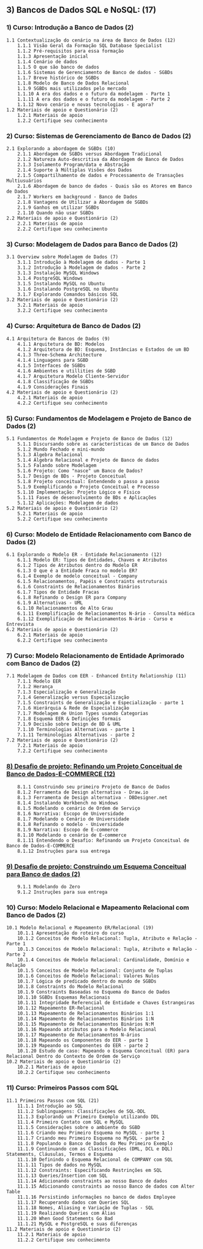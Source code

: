 ## 3) Bancos de Dados SQL e NoSQL: (17)

### 1) Curso: Introdução a Banco de Dados (2)
    1.1 Contextualização do cenário na área de Banco de Dados (12)
        1.1.1 Visão Geral da Formação SQL Database Specialist
        1.1.2 Pré-requisitos para essa formação
        1.1.3 Apresentação inicial
        1.1.4 Cenário de dados
        1.1.5 O que são banco de dados
        1.1.6 Sistemas de Gerenciamento de Banco de dados - SGBDs
        1.1.7 Breve histórico de SGBDs
        1.1.8 Modelo de Banco de Dados Relacional
        1.1.9 SGBDs mais utilizados pelo mercado
        1.1.10 A era dos dados e o futuro da modelagem - Parte 1
        1.1.11 A era dos dados e o futuro da modelagem - Parte 2
        1.1.12 Novo cenário e novas tecnologias - E agora?
    1.2 Materiais de apoio e Questionário (2)
        1.2.1 Materiais de apoio
        1.2.2 Certifique seu conhecimento

### 2) Curso: Sistemas de Gerenciamento de Banco de Dados (2)
    2.1 Explorando a abordagem de SGBDs (10)
        2.1.1 Abordagem de SGBDs versus Abordagem Tradicional
        2.1.2 Natureza Auto-descritiva da Abordagem de Banco de Dados
        2.1.3 Isolamento Program/data e Abstração
        2.1.4 Suporte à Múltiplas Visões dos Dados
        2.1.5 Compartilhamento de dados e Processamento de Transações Multiusuários
        2.1.6 Abordagem de banco de dados - Quais são os Atores em Banco de Dados
        2.1.7 Workers em background - Banco de Dados
        2.1.8 Vantagens de Utilizar a Abordagem de SGBDs
        2.1.9 Ganhos em utilizar SGBDs
        2.1.10 Quando não usar SGBDs
    2.2 Materiais de apoio e Questionário (2)
        2.2.1 Materiais de apoio
        2.2.2 Certifique seu conhecimento

### 3) Curso: Modelagem de Dados para Banco de Dados (2)
    3.1 Overview sobre Modelagem de Dados (7)
        3.1.1 Introdução à Modelagem de dados - Parte 1
        3.1.2 Introdução à Modelagem de dados - Parte 2
        3.1.3 Instalação MySQL Windows
        3.1.4 PostgreSQL Windows
        3.1.5 Instalando MySQL no Ubuntu
        3.1.6 Instalando PostgreSQL no Ubuntu
        3.1.7 Explorando Comandos básicos SQL
    3.2 Materiais de apoio e Questionário (2)
        3.2.1 Materiais de apoio
        3.2.2 Certifique seu conhecimento

### 4) Curso: Arquitetura de Banco de Dados (2)
    4.1 Arquitetura de Bancos de Dados (9)
        4.1.1 Arquitetura de BD: Modelos
        4.1.2 Arquitetura de BD: Esquema, Instâncias e Estados de um BD
        4.1.3 Three-Schema Architecture
        4.1.4 Linguagens para SGBD
        4.1.5 Interfaces de SGBDs
        4.1.6 Ambientes e utillities de SGBD
        4.1.7 Arquitetura Modelo Cliente-Servidor
        4.1.8 Classificação de SGBDs
        4.1.9 Considerações Finais
    4.2 Materiais de apoio e Questionário (2)
        4.2.1 Materiais de apoio
        4.2.2 Certifique seu conhecimento

### 5) Curso: Fundamentos de Modelagem e Projeto de Banco de Dados (2)
    5.1 Fundamentos de Modelagem e Projeto de Banco de Dados (12)
        5.1.1 Discursando sobre as características de um Banco de Dados
        5.1.2 Mundo Fechado e mini-mundo
        5.1.3 Álgebra Relacional
        5.1.4 Álgebra Relacional e Projeto de Banco de dados
        5.1.5 Falando sobre Modelagem
        5.1.6 Projeto: Como "nasce" um Banco de Dados?
        5.1.7 Design de BDs - Projeto Conceitual
        5.1.8 Projeto conceitual: Entendendo o passo a passo
        5.1.9 Exemplificando o Projeto Conceitual e Processo
        5.1.10 Implementação: Projeto Lógico e Físico
        5.1.11 Fases de desenvolvimento de BDs e Aplicações
        5.1.12 Aplicações: Modelagem de dados 
    5.2 Materiais de apoio e Questionário (2)
        5.2.1 Materiais de apoio
        5.2.2 Certifique seu conhecimento

### 6) Curso: Modelo de Entidade Relacionamento com Banco de Dados (2)
    6.1 Explorando o Modelo ER - Entidade Relacionamento (12)
        6.1.1 Modelo ER: Tipos de Entidades, Chaves e Atributos
        6.1.2 Tipos de Atributos dentro do Modelo ER
        6.1.3 O que é a Entidade Fraca no modelo ER?
        6.1.4 Exemplo de modelo conceitual - Company
        6.1.5 Relacionamentos, Papéis e Constraints estruturais
        6.1.6 Constraints de Relacionamentos Binários
        6.1.7 Tipos de Entidade Fracas
        6.1.8 Refinando o Design ER para Company
        6.1.9 Alternativas - UML
        6.1.10 Relacionamentos de Alto Grau
        6.1.11 Exemplificação de Relacionamentos N-ário - Consulta médica
        6.1.12 Exemplificação de Relacionamentos N-ário - Curso e Entrevista
    6.2 Materiais de apoio e Questionário (2)
        6.2.1 Materiais de apoio
        6.2.2 Certifique seu conhecimento

### 7) Curso: Modelo Relacionamento de Entidade Aprimorado com Banco de Dados (2)
    7.1 Modelagem de Dados com EER - Enhanced Entity Relationship (11)
        7.1.1 Modelo EER
        7.1.2 Herança
        7.1.3 Especialização e Generalização
        7.1.4 Generalização versus Especialização
        7.1.5 Constraints de Generalização e Especialização - parte 1
        7.1.6 Hierárquia & Rede de Especialização
        7.1.7 Modelagem de Union Types usando Categorias
        7.1.8 Esquema EER & Definições formais
        7.1.9 Decisão sobre Design de BD & UML
        7.1.10 Terminologias Alternativas - parte 1
        7.1.11 Terminologias Alternativas - parte 2
    7.2 Materiais de apoio e Questionário (2)
        7.2.1 Materiais de apoio
        7.2.2 Certifique seu conhecimento

### [8) Desafio de projeto: Refinando um Projeto Conceitual de Banco de Dados-E-COMMERCE (12)](github.com/PedroHeeger/boot/tree/teste/dio/dados_unimed_1/03-modulo_database/08-desafio_projeto)
        8.1.1 Construindo seu primeiro Projeto de Banco de Dados
        8.1.2 Ferramenta de Design alternativa - Draw.io
        8.1.3 Ferramenta de Design alternativa - DBDesigner.net
        8.1.4 Instalando Workbench no Windows
        8.1.5 Modelando o cenário de Ordem de Serviço
        8.1.6 Narrativa: Escopo de Universidade
        8.1.7 Modelando o Cenário de Universidade
        8.1.8 Refinando o modelo - Universidade
        8.1.9 Narrativa: Escopo de E-commerce
        8.1.10 Modelando o cenário de E-commerce
        8.1.11 Entendendo o Desafio: Refinando um Projeto Conceitual de Banco de Dados-E-COMMERCE
        8.1.12 Instruções para sua entrega

### [9) Desafio de projeto: Construindo um Esquema Conceitual para Banco de dados (2)](github.com/PedroHeeger/boot/tree/teste/dio/dados_unimed_1/03-modulo_database/09-desafio_projeto)
        9.1.1 Modelando do Zero
        9.1.2 Instruções para sua entrega

### 10) Curso: Modelo Relacional e Mapeamento Relacional com Banco de Dados (2)
    10.1 Modelo Relacional e Mapeamento ER/Relacional (19)
        10.1.1 Apresentação do roteiro do curso
        10.1.2 Conceitos de Modelo Relacional: Tupla, Atributo e Relação - Parte 1
        10.1.3 Conceitos de Modelo Relacional: Tupla, Atributo e Relação - Parte 2
        10.1.4 Conceitos de Modelo Relacional: Cardinalidade, Domínio e Relação
        10.1.5 Conceitos de Modelo Relacional: Conjunto de Tuplas
        10.1.6 Conceitos de Modelo Relacional: Valores Nulos
        10.1.7 Lógica de predicado dentro do mundo de SGBDs
        10.1.8 Constraints do Modelo Relacional
        10.1.9 Constraints Baseadas no Esquema do Banco de Dados
        10.1.10 SGBDs Esquemas Relacionais
        10.1.11 Integridade Referencial de Entidade e Chaves Estrangeiras
        10.1.12 Mapeamento ER-Relacional
        10.1.13 Mapeamento de Relacionamentos Binários 1:1
        10.1.14 Mapeamento de Relacionamentos Binários 1:N
        10.1.15 Mapeamento de Relacionamentos Binários N:M
        10.1.16 Mapeando atributos para o Modelo Relacional
        10.1.17 Mapeamento de Relacionamentos N-ários
        10.1.18 Mapeando os Componentes do EER - parte 1
        10.1.19 Mapeando os Componentes do EER - parte 2
        10.1.20 Estudo de caso: Mapeando o Esquema Conceitual (ER) para Relacional Dentro do Contexto de Ordem de Serviço
    10.2 Materiais de apoio e Questionário (2)
        10.2.1 Materiais de apoio
        10.2.2 Certifique seu conhecimento

### 11) Curso: Primeiros Passos com SQL
    11.1 Primeiros Passos com SQL (21)
        11.1.1 Introdução ao SQL
        11.1.2 Sublinguagens: Classificações de SQL-DDL
        11.1.3 Explorando um Primeiro Exemplo utilizando DDL
        11.1.4 Primeiro Contato com SQL e MySQL
        11.1.5 Considerações sobre o ambiente do SGBD
        11.1.6 Criando meu Primeiro Esquema no MySQL - parte 1
        11.1.7 Criando meu Primeiro Esquema no MySQL - parte 2
        11.1.8 Populando o Banco de Dados do Meu Primeiro Exemplo
        11.1.9 Continuando com as Classificações (DML, DCL e DQL) Statements, Cláusulas, Termos e Esquema
        11.1.10 Definindo o Esquema Relacional de COMPANY com SQL
        11.1.11 Tipos de dados no MySQL
        11.1.12 Constraints: Especificando Restrinções em SQL
        11.1.13 Queries/Insertion com SQL
        11.1.14 Adicionando constraints ao nosso Banco de dados
        11.1.15 Adicionando constraints ao nosso Banco de dados com Alter Table
        11.1.16 Persistindo informações no banco de dados Employee
        11.1.17 Recuperando dados com Queries SQL
        11.1.18 Nomes, Aliasing e Variação de Tuplas - SQL
        11.1.19 Realizando Queries com Alias
        11.1.20 When Good Statements Go Bad
        11.1.21 MySQL e PostgreSQL e suas diferenças 
    11.2 Materiais de apoio e Questionário (2)
        11.2.1 Materiais de apoio
        11.2.2 Certifique seu conhecimento

